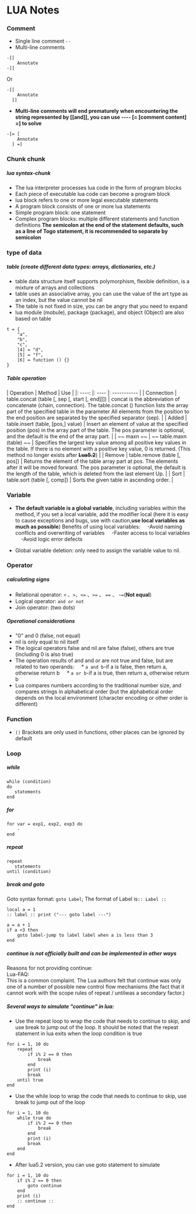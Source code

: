 # LUA Notes

### Comment

* Single line comment
```--```
* Multi-line comments
```
-[[
    Annotate
-]]
```
Or
```
-[[
    Annotate
  ]]
```
* **Multi-line comments will end prematurely when encountering the string represented by [[and]], you can use ---- [= [comment content] =] to solve**
```
-[= [
    Annotate
  ] =]
```





### Chunk chunk

##### lua syntax-chunk
* The lua interpreter processes lua code in the form of program blocks
* Each piece of executable lua code can become a program block
* lua block refers to one or more legal executable statements
* A program block consists of one or more lua statements
* Simple program block: one statement
* Complex program blocks: multiple different statements and function definitions
**The semicolon at the end of the statement defaults, such as a line of Togo statement, it is recommended to separate by semicolon**





### type of data

##### table (create different data types: arrays, dictionaries, etc.)
* table data structure itself supports polymorphism, flexible definition, is a mixture of arrays and collections
* table uses an associative array, you can use the value of the art type as an index, but the value cannot be nil
* The table is not fixed in size, you can be angry that you need to expand
* lua module (mobule), package (package), and object (Object) are also based on table

```
t = {
    "a",
    "b",
    "c",
    [4] = "d",
    [5] = "f",
    [6] = function () {}
}
```

##### Table operation

| Operation | Method | Use |
|: ----: |: ---- |: ----------- |
| Connection | table.concat (table [, sep [, start [, end]]]) | concat is the abbreviation of concatenate (chain, connection). The table.concat () function lists the array part of the specified table in the parameter All elements from the position to the end position are separated by the specified separator (sep). |
| Added | table.insert (table, [pos,] value) | Insert an element of value at the specified position (pos) in the array part of the table. The pos parameter is optional, and the default is the end of the array part. |
| ~~ maxn ~~ | ~~ table.maxn (table) ~~ | Specifies the largest key value among all positive key values ​​in the table. If there is no element with a positive key value, 0 is returned. (This method no longer exists after ~~**Lua5.2**~~) |
| Remove | table.remove (table [, pos]) | Returns the element of the table array part at pos. The elements after it will be moved forward. The pos parameter is optional, the default is the length of the table, which is deleted from the last element Up. |
| Sort | table.sort (table [, comp]) | Sorts the given table in ascending order. |





### Variable

* **The default variable is a global variable**, including variables within the method, if you set a local variable, add the modifier local (here it is easy to cause exceptions and bugs, use with caution,**use local variables as much as possible**) Benefits of using local variables:
    -Avoid naming conflicts and overwriting of variables
    -Faster access to local variables
    -Avoid logic error defects

* Global variable deletion: only need to assign the variable value to nil.





### Operator

##### calculating signs
* Relational operator: ```<``` 、```>```、```<=``` 、```>=``` 、 ```==``` 、 ```~=```(**Not equal**)
* Logical operator: ```and or not```
* Join operator: (two dots)

##### Operational considerations
* "0" and 0 (false, not equal)
* nil is only equal to nil itself
* The logical operators false and nil are false (false), others are true (including 0 is also true)
* The operation results of and and or are not true and false, but are related to two operands:
    * ```a and b```-if a is false, then return a, otherwise return b
    * ```a or b```-if a is true, then return a, otherwise return b
* Lua compares numbers according to the traditional number size, and compares strings in alphabetical order (but the alphabetical order depends on the local environment (character encoding or other order is different)





### Function

* ```()``` Brackets are only used in functions, other places can be ignored by default





### Loop

##### while
```
while (condition)
do
   statements
end
```

##### for
```
for var = exp1, exp2, exp3 do
    -
end
```

##### repeat
```
repeat
   statements
until (condition)
```

##### break and goto

Goto syntax format: ```goto Label```; The format of Label is``` :: Label :: ```
```
local a = 1
:: label :: print ("--- goto label ---")

a = a + 1
if a <3 then
    goto label-jump to label label when a is less than 3
end

```

##### continue is not officially built and can be implemented in other ways

Reasons for not providing continue:    
Lua-FAQ:  
This is a common complaint. The Lua authors felt that continue was only one of a number of possible new control flow mechanisms (the fact that it cannot work with the scope rules of repeat / untilwas a secondary factor.)  

##### Several ways to simulate "continue" in lua:

* Use the repeat loop to wrap the code that needs to continue to skip, and use break to jump out of the loop. It should be noted that the repeat statement in lua exits when the loop condition is true
```
for i = 1, 10 do
    repeat
        if i% 2 == 0 then
            break
        end
        print (i)
        break
    until true
end
```

* Use the while loop to wrap the code that needs to continue to skip, use break to jump out of the loop
```
for i = 1, 10 do
    while true do
        if i% 2 == 0 then
            break
        end
        print (i)
        break
    end
end
```

* After lua5.2 version, you can use goto statement to simulate
```
for i = 1, 10 do
    if i% 2 == 0 then
        goto continue
    end
    print (i)
    :: continue ::
end
```